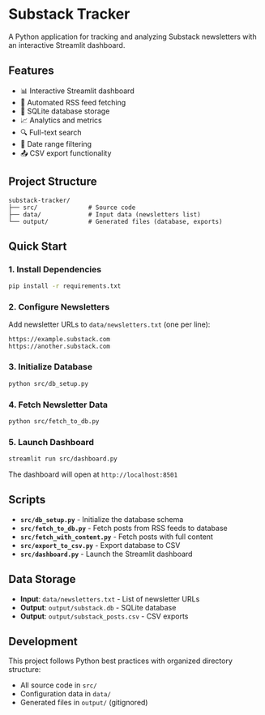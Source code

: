 # Substack Tracker

A Python application for tracking and analyzing Substack newsletters with an interactive Streamlit dashboard.

## Features

- 📊 Interactive Streamlit dashboard
- 🔄 Automated RSS feed fetching
- 💾 SQLite database storage
- 📈 Analytics and metrics
- 🔍 Full-text search
- 📅 Date range filtering
- 📤 CSV export functionality

## Project Structure

```
substack-tracker/
├── src/              # Source code
├── data/             # Input data (newsletters list)
└── output/           # Generated files (database, exports)
```

## Quick Start

### 1. Install Dependencies
```bash
pip install -r requirements.txt
```

### 2. Configure Newsletters
Add newsletter URLs to `data/newsletters.txt` (one per line):
```
https://example.substack.com
https://another.substack.com
```

### 3. Initialize Database
```bash
python src/db_setup.py
```

### 4. Fetch Newsletter Data
```bash
python src/fetch_to_db.py
```

### 5. Launch Dashboard
```bash
streamlit run src/dashboard.py
```

The dashboard will open at `http://localhost:8501`

## Scripts

- **`src/db_setup.py`** - Initialize the database schema
- **`src/fetch_to_db.py`** - Fetch posts from RSS feeds to database
- **`src/fetch_with_content.py`** - Fetch posts with full content
- **`src/export_to_csv.py`** - Export database to CSV
- **`src/dashboard.py`** - Launch the Streamlit dashboard

## Data Storage

- **Input**: `data/newsletters.txt` - List of newsletter URLs
- **Output**: `output/substack.db` - SQLite database
- **Output**: `output/substack_posts.csv` - CSV exports

## Development

This project follows Python best practices with organized directory structure:
- All source code in `src/`
- Configuration data in `data/`
- Generated files in `output/` (gitignored)
